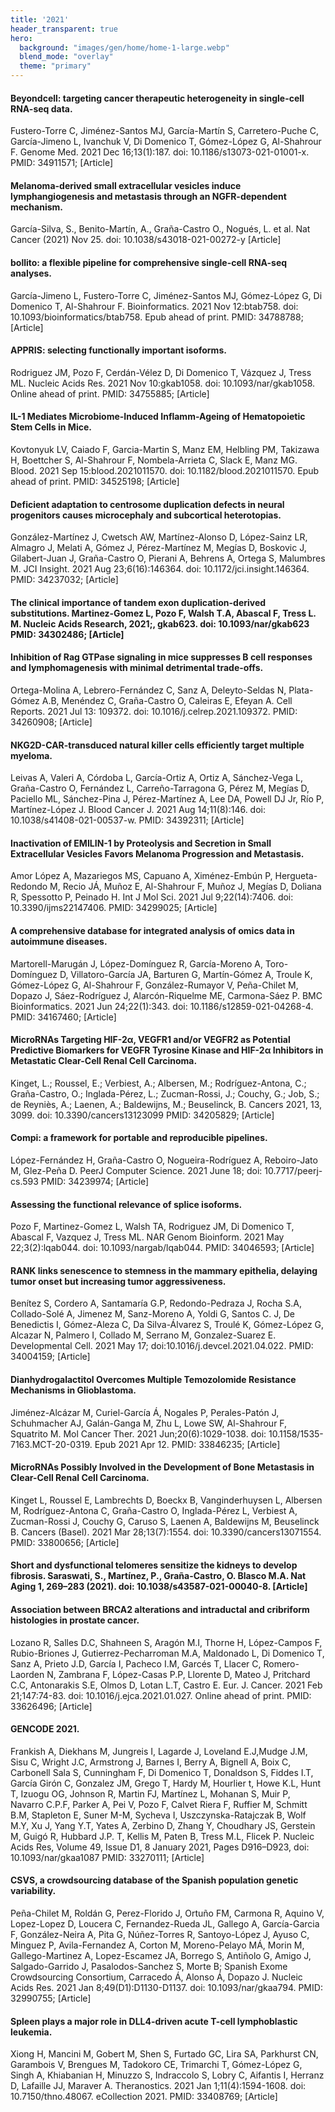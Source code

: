 ```yaml
---
title: '2021'
header_transparent: true
hero:
  background: "images/gen/home/home-1-large.webp"
  blend_mode: "overlay"
  theme: "primary"
---
```


#### Beyondcell: targeting cancer therapeutic heterogeneity in single-cell RNA-seq data.
Fustero-Torre C, Jiménez-Santos MJ, García-Martín S, Carretero-Puche C, García-Jimeno L, Ivanchuk V, Di Domenico T, Gómez-López G, Al-Shahrour F. Genome Med. 2021 Dec 16;13(1):187. doi: 10.1186/s13073-021-01001-x. PMID: 34911571; [Article]

#### Melanoma-derived small extracellular vesicles induce lymphangiogenesis and metastasis through an NGFR-dependent mechanism. 
García-Silva, S., Benito-Martín, A., Graña-Castro O., Nogués, L. et al. Nat Cancer (2021) Nov 25. doi: 10.1038/s43018-021-00272-y [Article]

#### bollito: a flexible pipeline for comprehensive single-cell RNA-seq analyses.
García-Jimeno L, Fustero-Torre C, Jiménez-Santos MJ, Gómez-López G, Di Domenico T, Al-Shahrour F. Bioinformatics. 2021 Nov 12:btab758. doi: 10.1093/bioinformatics/btab758. Epub ahead of print. PMID: 34788788; [Article]

#### APPRIS: selecting functionally important isoforms.
Rodriguez JM, Pozo F, Cerdán-Vélez D, Di Domenico T, Vázquez J, Tress ML. Nucleic Acids Res. 2021 Nov 10:gkab1058. doi: 10.1093/nar/gkab1058. Online ahead of print. PMID: 34755885; [Article]

#### IL-1 Mediates Microbiome-Induced Inflamm-Ageing of Hematopoietic Stem Cells in Mice.
Kovtonyuk LV, Caiado F, Garcia-Martin S, Manz EM, Helbling PM, Takizawa H, Boettcher S, Al-Shahrour F, Nombela-Arrieta C, Slack E, Manz MG. Blood. 2021 Sep 15:blood.2021011570. doi: 10.1182/blood.2021011570. Epub ahead of print. PMID: 34525198; [Article]

#### Deficient adaptation to centrosome duplication defects in neural progenitors causes microcephaly and subcortical heterotopias.
González-Martínez J, Cwetsch AW, Martínez-Alonso D, López-Sainz LR, Almagro J, Melati A, Gómez J, Pérez-Martínez M, Megías D, Boskovic J, Gilabert-Juan J, Graña-Castro O, Pierani A, Behrens A, Ortega S, Malumbres M. JCI Insight. 2021 Aug 23;6(16):146364. doi: 10.1172/jci.insight.146364. PMID: 34237032; [Article]

#### The clinical importance of tandem exon duplication-derived substitutions. Martinez-Gomez L, Pozo F, Walsh T.A, Abascal F, Tress L. M. Nucleic Acids Research, 2021;, gkab623. doi: 10.1093/nar/gkab623 PMID: 34302486; [Article]

#### Inhibition of Rag GTPase signaling in mice suppresses B cell responses and lymphomagenesis with minimal detrimental trade-offs.
Ortega-Molina A, Lebrero-Fernández C, Sanz A, Deleyto-Seldas N, Plata-Gómez A.B, Menéndez C, Graña-Castro O, Caleiras E, Efeyan A. Cell Reports. 2021 Jul 13: 109372. doi: 10.1016/j.celrep.2021.109372. PMID: 34260908; [Article]

#### NKG2D-CAR-transduced natural killer cells efficiently target multiple myeloma.
Leivas A, Valeri A, Córdoba L, García-Ortiz A, Ortiz A, Sánchez-Vega L, Graña-Castro O, Fernández L, Carreño-Tarragona G, Pérez M, Megías D, Paciello ML, Sánchez-Pina J, Pérez-Martínez A, Lee DA, Powell DJ Jr, Río P, Martínez-López J. Blood Cancer J. 2021 Aug 14;11(8):146. doi: 10.1038/s41408-021-00537-w. PMID: 34392311; [Article]

#### Inactivation of EMILIN-1 by Proteolysis and Secretion in Small Extracellular Vesicles Favors Melanoma Progression and Metastasis.
Amor López A, Mazariegos MS, Capuano A, Ximénez-Embún P, Hergueta-Redondo M, Recio JÁ, Muñoz E, Al-Shahrour F, Muñoz J, Megías D, Doliana R, Spessotto P, Peinado H. Int J Mol Sci. 2021 Jul 9;22(14):7406. doi: 10.3390/ijms22147406. PMID: 34299025; [Article]

#### A comprehensive database for integrated analysis of omics data in autoimmune diseases.
Martorell-Marugán J, López-Domínguez R, García-Moreno A, Toro-Domínguez D, Villatoro-García JA, Barturen G, Martín-Gómez A, Troule K, Gómez-López G, Al-Shahrour F, González-Rumayor V, Peña-Chilet M, Dopazo J, Sáez-Rodríguez J, Alarcón-Riquelme ME, Carmona-Sáez P. BMC Bioinformatics. 2021 Jun 24;22(1):343. doi: 10.1186/s12859-021-04268-4. PMID: 34167460; [Article]

#### MicroRNAs Targeting HIF-2α, VEGFR1 and/or VEGFR2 as Potential Predictive Biomarkers for VEGFR Tyrosine Kinase and HIF-2α Inhibitors in Metastatic Clear-Cell Renal Cell Carcinoma.
Kinget, L.; Roussel, E.; Verbiest, A.; Albersen, M.; Rodríguez-Antona, C.; Graña-Castro, O.; Inglada-Pérez, L.; Zucman-Rossi, J.; Couchy, G.; Job, S.; de Reyniès, A.; Laenen, A.; Baldewijns, M.; Beuselinck, B. Cancers 2021, 13, 3099. doi: 10.3390/cancers13123099 PMID: 34205829; [Article]

#### Compi: a framework for portable and reproducible pipelines.
López-Fernández H, Graña-Castro O, Nogueira-Rodríguez A, Reboiro-Jato M, Glez-Peña D. PeerJ Computer Science. 2021 June 18; doi: 10.7717/peerj-cs.593 PMID: 34239974; [Article]

#### Assessing the functional relevance of splice isoforms.
Pozo F, Martinez-Gomez L, Walsh TA, Rodriguez JM, Di Domenico T, Abascal F, Vazquez J, Tress ML.
    NAR Genom Bioinform. 2021 May 22;3(2):lqab044. doi: 10.1093/nargab/lqab044. PMID: 34046593; [Article]  

#### RANK links senescence to stemness in the mammary epithelia, delaying tumor onset but increasing tumor aggressiveness.
Benítez S, Cordero A, Santamaría G.P,  Redondo-Pedraza J, Rocha S.A, Collado-Solé A, Jimenez M, Sanz-Moreno A, Yoldi G, Santos C. J, De Benedictis I, Gómez-Aleza C, Da Silva-Álvarez S, Troulé K, Gómez-López G, Alcazar N, Palmero I, Collado M, Serrano M, Gonzalez-Suarez E. Developmental Cell. 2021 May 17; doi:10.1016/j.devcel.2021.04.022. PMID: 34004159; [Article]

#### Dianhydrogalactitol Overcomes Multiple Temozolomide Resistance Mechanisms in Glioblastoma.
Jiménez-Alcázar M, Curiel-García Á, Nogales P, Perales-Patón J, Schuhmacher AJ, Galán-Ganga M, Zhu L, Lowe SW, Al-Shahrour F, Squatrito M. Mol Cancer Ther. 2021 Jun;20(6):1029-1038. doi: 10.1158/1535-7163.MCT-20-0319. Epub 2021 Apr 12. PMID: 33846235; [Article]

#### MicroRNAs Possibly Involved in the Development of Bone Metastasis in Clear-Cell Renal Cell Carcinoma.
Kinget L, Roussel E, Lambrechts D, Boeckx B, Vanginderhuysen L, Albersen M, Rodríguez-Antona C, Graña-Castro O, Inglada-Pérez L, Verbiest A, Zucman-Rossi J, Couchy G, Caruso S, Laenen A, Baldewijns M, Beuselinck B. Cancers (Basel). 2021 Mar 28;13(7):1554. doi: 10.3390/cancers13071554. PMID: 33800656; [Article]

#### Short and dysfunctional telomeres sensitize the kidneys to develop fibrosis. Saraswati, S., Martínez, P., Graña-Castro, O. Blasco M.A. Nat Aging 1, 269–283 (2021). doi: 10.1038/s43587-021-00040-8. [Article]

#### Association between BRCA2 alterations and intraductal and cribriform histologies in prostate cancer.
Lozano R, Salles D.C, Shahneen S, Aragón M.I, Thorne H, López-Campos F, Rubio-Briones J, Gutierrez-Pecharroman M.A, Maldonado L, Di Domenico T,  Sanz A, Prieto J.D, García I, Pacheco I.M, Garcés T, Llacer C, Romero-Laorden N, Zambrana F, López-Casas P.P, Llorente D, Mateo J, Pritchard C.C, Antonarakis S.E, Olmos D, Lotan L.T, Castro E. Eur. J. Cancer. 2021 Feb 21;147:74-83. doi: 10.1016/j.ejca.2021.01.027. Online ahead of print. PMID: 33626496; [Article]

#### GENCODE 2021.
Frankish A, Diekhans M, Jungreis I, Lagarde J, Loveland E.J,Mudge J.M, Sisu C, Wright J.C, Armstrong J, Barnes I, Berry A, Bignell A, Boix C, Carbonell Sala S, Cunningham F, Di Domenico T, Donaldson S, Fiddes I.T, García Girón C, Gonzalez JM, Grego T, Hardy M, Hourlier t, Howe K.L, Hunt T, Izuogu OG, Johnson R, Martin FJ, Martínez L, Mohanan S, Muir P, Navarro C.P.F, Parker A, Pei V, Pozo F, Calvet Riera F, Ruffier M, Schmitt B.M, Stapleton E, Suner M-M, Sycheva I, Uszczynska-Ratajczak B, Wolf M.Y, Xu J, Yang Y.T, Yates A, Zerbino D, Zhang Y, Choudhary JS, Gerstein M, Guigó R, Hubbard J.P. T, Kellis M, Paten B, Tress M.L, Flicek P. Nucleic Acids Res, Volume 49, Issue D1, 8 January 2021, Pages D916–D923, doi: 10.1093/nar/gkaa1087 PMID: 33270111; [Article]

#### CSVS, a crowdsourcing database of the Spanish population genetic variability.
Peña-Chilet M, Roldán G, Perez-Florido J, Ortuño FM, Carmona R, Aquino V, Lopez-Lopez D, Loucera C, Fernandez-Rueda JL, Gallego A, García-Garcia F, González-Neira A, Pita G, Núñez-Torres R, Santoyo-López J, Ayuso C, Minguez P, Avila-Fernandez A, Corton M, Moreno-Pelayo MÁ, Morin M, Gallego-Martinez A, Lopez-Escamez JA, Borrego S, Antiñolo G, Amigo J, Salgado-Garrido J, Pasalodos-Sanchez S, Morte B; Spanish Exome Crowdsourcing Consortium, Carracedo Á, Alonso Á, Dopazo J. Nucleic Acids Res. 2021 Jan 8;49(D1):D1130-D1137. doi: 10.1093/nar/gkaa794. PMID: 32990755; [Article]

#### Spleen plays a major role in DLL4-driven acute T-cell lymphoblastic leukemia.
Xiong H, Mancini M, Gobert M, Shen S, Furtado GC, Lira SA, Parkhurst CN, Garambois V, Brengues M, Tadokoro CE, Trimarchi T, Gómez-López G, Singh A, Khiabanian H, Minuzzo S, Indraccolo S, Lobry C, Aifantis I, Herranz D, Lafaille JJ, Maraver A. Theranostics. 2021 Jan 1;11(4):1594-1608. doi: 10.7150/thno.48067. eCollection 2021. PMID: 33408769; [Article]
